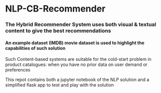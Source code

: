 # NLP-CB-Recommender
### The Hybrid Recommender System uses both visual & textual content to give the best recommendations

#### An example dataset (IMDB) movie dataset is used to highlight the capabilities of such solution

Such Content-based systems are suitable for the cold-start problem in product catalogues: when you have no prior data on user demand or preferences

This repot contains both a jupyter notebook of the NLP solution and a simplified flask app to test and play with the solution
